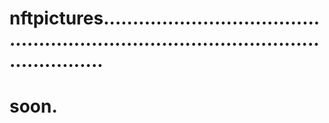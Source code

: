 # nftpictures..........................................................................................................
# soon.
